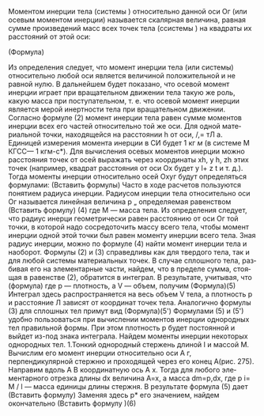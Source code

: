 Моментом инерции тела (системы ) относительно данной оси Ог (или осевым моментом инерции) называется скалярная величина, равная сумме произведений масс всех точек тела (ссистемы ) на квад­раты их расстояний от этой оси:

(Формула)

Из определения следует, что момент инерции тела (или системы)
относительно любой оси является величиной положительной и не равной нулю. В дальнейшем будет показано, что осевой момент инерции играет при вращательном движении тела такую же роль, какую масса при поступательном, т. е. что осевой момент инерции является мерой инертности тела при вращательном движении.
Согласно формуле (2) момент инерции тела равен сумме моментов инерции всех его частей относительно той же оси. Для одной мате­риальной точки, находящейся на расстоянии h от оси, /,= тЛ а.
Единицей измерения момента инерции в СИ будет 1 кг *м* (в системе М КГСС— 1 кгм-с*). Для вычисления осевых моментов инерции можно расстояния точек от осей выражать через координаты xh, y h, zh этих точек (на­пример, квадрат расстояния от оси Ох будет y l+ z t и т. д.). Тогда моменты инерции относительно осей Охуг
будут определяться формулами: 
(Вставить формулы)
Часто в ходе расчетов пользуются понятием радиуса инерции.
Радиусом инерции тела относительно оси Ог называется линейная величина р „ определяемая равенством
(Вставить формулу) (4)
где М — масса тела. Из определения следует, что радиус инерци геометрически равен расстоянию от оси Ог той точки, в которой надо сосредоточить массу всего тела, чтобы момент инерции одной этой точки был равен моменту инерции всего тела.
Зная радиус инерции, можно по формуле (4) найти момент инерции тела и наоборот.
Формулы (2) и (3) справедливы как для твердого тела, так и для любой системы материальных точек. В случае сплошного тела, раз­бивая его на элементарные части, найдем, что в пределе сумма, стоя­щая  в равенстве (2), обратится в интеграл. В результате, учитывая,
что (формула)
где р — плотность, а V — объем, получим
(Формула)(5)
Интеграл здесь распространяется на весь объем V тела, а плотность р и расстояние Л зависят от координат точек тела. Аналогично фор­мулы (3) для сплошных тел примут вид
(Формула)(5')
Формулами (5) и (5') удобно пользоваться при вычислении мо­ментов инерции однородных тел правильной формы. При этом плот­ность р будет постоянной и выйдет из-под знака интеграла.
Найдем моменты инерции некоторых
однородных тел.
1.Тонкий однородный стержень длиной
I и массой М. Вычислим его момент инерции относительно оси А г, перпендикулярной стержню и проходящей через его конец А(рис. 275). Направим вдоль А В координатную ось А х. Тогда для любого эле­ментарного отрезка длины dx
величина А=х, а масса dm=p,dx, где p i= M / l — масса единицы длины стержня. В результате формула  (5) дает
(Вставить формулу)
Заменяя здесь р* его значением, найдем окончательно
(Вставить формулу )(6)